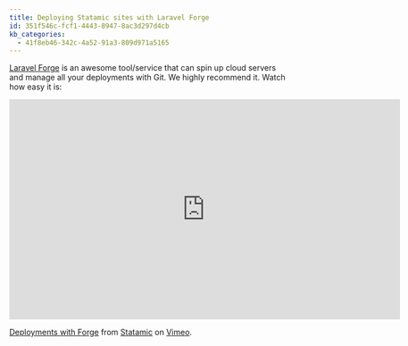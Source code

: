 ```yaml
---
title: Deploying Statamic sites with Laravel Forge
id: 351f546c-fcf1-4443-8947-8ac3d297d4cb
kb_categories:
  - 41f8eb46-342c-4a52-91a3-809d971a5165
---
```

[Laravel Forge](https://forge.laravel.com) is an awesome tool/service that can spin up cloud servers and manage all your deployments with Git. We highly recommend it. Watch how easy it is:

<iframe src="https://player.vimeo.com/video/164633990?title=0&byline=0&portrait=0" width="700" height="394" frameborder="0" webkitallowfullscreen mozallowfullscreen allowfullscreen></iframe>
<p><a href="https://vimeo.com/164633990">Deployments with Forge</a> from <a href="https://vimeo.com/statamic">Statamic</a> on <a href="https://vimeo.com">Vimeo</a>.</p>
